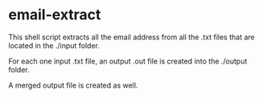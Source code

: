 email-extract
=============

This shell script extracts all the email address from all the .txt files 
that are located in the ./input folder. 

For each one input .txt file, an output .out file is created into the ./output folder. 

A merged output file is created as well. 

